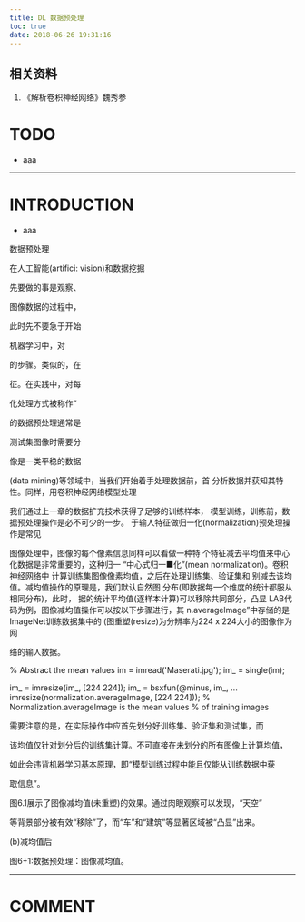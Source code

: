 ```yaml
---
title: DL 数据预处理
toc: true
date: 2018-06-26 19:31:16
---
```

## 相关资料
1. 《解析卷积神经网络》魏秀参




# TODO






  * aaa



* * *




# INTRODUCTION






  * aaa













数据预处理

在人工智能(artifici: vision)和数据挖掘

先要做的事是观察、

图像数据的过程中，

此时先不要急于开始

机器学习中，对

的步骤。类似的，在

征。在实践中，对每

化处理方式被称作“

的数据预处理通常是

测试集图像时需要分

像是一类平稳的数据


































(data mining)等领域中，当我们开始着手处理数据前，首 分析数据并获知其特性。同样，用卷积神经网络模型处理

我们通过上一章的数据扩充技术获得了足够的训练样本， 模型训练，训练前，数据预处理操作是必不可少的一步。 于输人特征做归一化(normalization)预处理操作是常见

图像处理中，图像的每个像素信息同样可以看做一种特 个特征减去平均值来中心化数据是非常重要的，这种归一 “中心式归一■化”(mean normalization)。卷积神经网络中 计算训练集图像像素均值，之后在处理训练集、验证集和 别减去该均值。减均值操作的原理是，我们默认自然图 分布(即数据每一个维度的统计都服从相同分布)，此时， 据的统计平均值(逐样本计算)可以移除共同部分，凸显 LAB代码为例，图像减均值操作可以按以下步骤进行，其 n.averagelmage”中存储的是ImageNet训练数据集中的 (图重塑(resize)为分辨率为224 x 224大小的图像作为网


络的输人数据。

% Abstract the mean values im = imread('Maserati.jpg'); im_ = single(im);

im_ = imresize(im_, [224 224]); im_ = bsxfun(@minus, im_, ... imresize(normalization.averageImage, [224 224])); % Normalization.averageImage is the mean values % of training images

需要注意的是，在实际操作中应首先划分好训练集、验证集和测试集，而

该均值仅针对划分后的训练集计算。不可直接在未划分的所有图像上计算均值，

如此会违背机器学习基本原理，即“模型训练过程中能且仅能从训练数据中获

取信息”。

图6.1展示了图像减均值(未重塑)的效果。通过肉眼观察可以发现，“天空”

等背景部分被有效“移除”了，而“车”和“建筑”等显著区域被“凸显”出来。


(b)减均值后

图6+1:数据预处理：图像减均值。























* * *




# COMMENT
